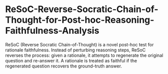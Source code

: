 # ReSoC-Reverse-Socratic-Chain-of-Thought-for-Post-hoc-Reasoning-Faithfulness-Analysis
ReSoC (Reverse Socratic Chain-of-Thought) is a novel post-hoc test for rationale faithfulness. Instead of perturbing reasoning steps, ReSoC reverses the process: given a rationale, it attempts to regenerate the original question and re-answer it. A rationale is treated as faithful if the regenerated question recovers the ground-truth answer.
